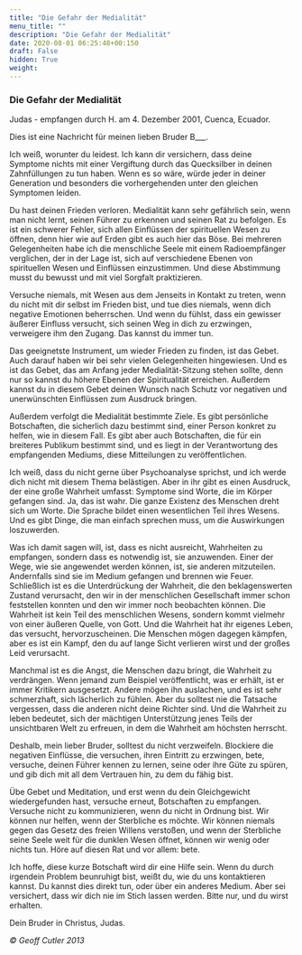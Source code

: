 ```yaml
---
title: "Die Gefahr der Medialität"
menu_title: ""
description: "Die Gefahr der Medialität"
date: 2020-08-01 06:25:48+00:150
draft: False
hidden: True
weight:
---
```

### Die Gefahr der Medialität

Judas - empfangen durch H. am 4. Dezember 2001, Cuenca, Ecuador.

Dies ist eine Nachricht für meinen lieben Bruder B___.

Ich weiß, worunter du leidest. Ich kann dir versichern, dass deine Symptome nichts mit einer Vergiftung durch das Quecksilber in deinen Zahnfüllungen zu tun haben. Wenn es so wäre, würde jeder in deiner Generation und besonders die vorhergehenden unter den gleichen Symptomen leiden.

Du hast deinen Frieden verloren. Medialität kann sehr gefährlich sein, wenn man nicht lernt, seinen Führer zu erkennen und seinen Rat zu befolgen. Es ist ein schwerer Fehler, sich allen Einflüssen der spirituellen Wesen zu öffnen, denn hier wie auf Erden gibt es auch hier das Böse. Bei mehreren Gelegenheiten habe ich die menschliche Seele mit einem Radioempfänger verglichen, der in der Lage ist, sich auf verschiedene Ebenen von spirituellen Wesen und Einflüssen einzustimmen. Und diese Abstimmung musst du bewusst und mit viel Sorgfalt praktizieren.

Versuche niemals, mit Wesen aus dem Jenseits in Kontakt zu treten, wenn du nicht mit dir selbst im Frieden bist, und tue dies niemals, wenn dich negative Emotionen beherrschen. Und wenn du fühlst, dass ein gewisser äußerer Einfluss versucht, sich seinen Weg in dich zu erzwingen, verweigere ihm den Zugang. Das kannst du immer tun.

Das geeignetste Instrument, um wieder Frieden zu finden, ist das Gebet. Auch darauf haben wir bei sehr vielen Gelegenheiten hingewiesen. Und es ist das Gebet, das am Anfang jeder Medialität-Sitzung stehen sollte, denn nur so kannst du höhere Ebenen der Spiritualität erreichen. Außerdem kannst du in diesem Gebet deinen Wunsch nach Schutz vor negativen und unerwünschten Einflüssen zum Ausdruck bringen.

Außerdem verfolgt die Medialität bestimmte Ziele. Es gibt persönliche Botschaften, die sicherlich dazu bestimmt sind, einer Person konkret zu helfen, wie in diesem Fall. Es gibt aber auch Botschaften, die für ein breiteres Publikum bestimmt sind, und es liegt in der Verantwortung des empfangenden Mediums, diese Mitteilungen zu veröffentlichen.

Ich weiß, dass du nicht gerne über Psychoanalyse sprichst, und ich werde dich nicht mit diesem Thema belästigen. Aber in ihr gibt es einen Ausdruck, der eine große Wahrheit umfasst: Symptome sind Worte, die im Körper gefangen sind. Ja, das ist wahr. Die ganze Existenz des Menschen dreht sich um Worte. Die Sprache bildet einen wesentlichen Teil ihres Wesens. Und es gibt Dinge, die man einfach sprechen muss, um die Auswirkungen loszuwerden.

Was ich damit sagen will, ist, dass es nicht ausreicht, Wahrheiten zu empfangen, sondern dass es notwendig ist, sie anzuwenden. Einer der Wege, wie sie angewendet werden können, ist, sie anderen mitzuteilen. Andernfalls sind sie im Medium gefangen und brennen wie Feuer. Schließlich ist es die Unterdrückung der Wahrheit, die den beklagenswerten Zustand verursacht, den wir in der menschlichen Gesellschaft immer schon feststellen konnten und den wir immer noch beobachten können. Die Wahrheit ist kein Teil des menschlichen Wesens, sondern kommt vielmehr von einer äußeren Quelle, von Gott. Und die Wahrheit hat ihr eigenes Leben, das versucht, hervorzuscheinen. Die Menschen mögen dagegen kämpfen, aber es ist ein Kampf, den du auf lange Sicht verlieren wirst und der großes Leid verursacht.

Manchmal ist es die Angst, die Menschen dazu bringt, die Wahrheit zu verdrängen. Wenn jemand zum Beispiel veröffentlicht, was er erhält, ist er immer Kritikern ausgesetzt. Andere mögen ihn auslachen, und es ist sehr schmerzhaft, sich lächerlich zu fühlen. Aber du solltest nie die Tatsache vergessen, dass die anderen nicht deine Richter sind. Und die Wahrheit zu leben bedeutet, sich der mächtigen Unterstützung jenes Teils der unsichtbaren Welt zu erfreuen, in dem die Wahrheit am höchsten herrscht.

Deshalb, mein lieber Bruder, solltest du nicht verzweifeln. Blockiere die negativen Einflüsse, die versuchen, ihren Eintritt zu erzwingen, bete, versuche, deinen Führer kennen zu lernen, seine oder ihre Güte zu spüren, und gib dich mit all dem Vertrauen hin, zu dem du fähig bist.

Übe Gebet und Meditation, und erst wenn du dein Gleichgewicht wiedergefunden hast, versuche erneut, Botschaften zu empfangen. Versuche nicht zu kommunizieren, wenn du nicht in Ordnung bist. Wir können nur helfen, wenn der Sterbliche es möchte. Wir können niemals gegen das Gesetz des freien Willens verstoßen, und wenn der Sterbliche seine Seele weit für die dunklen Wesen öffnet, können wir wenig oder nichts tun. Höre auf diesen Rat und vor allem: bete.

Ich hoffe, diese kurze Botschaft wird dir eine Hilfe sein. Wenn du durch irgendein Problem beunruhigt bist, weißt du, wie du uns kontaktieren kannst. Du kannst dies direkt tun, oder über ein anderes Medium. Aber sei versichert, dass wir dich nie im Stich lassen werden. Bitte nur, und du wirst erhalten.

Dein Bruder in Christus, Judas.

*© Geoff Cutler 2013*
